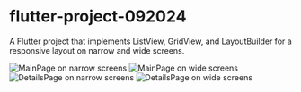 # flutter-project-092024

A Flutter project that implements ListView, GridView, and LayoutBuilder for a responsive layout on narrow and wide screens.

![MainPage on narrow screens](mkinana-github-io-flutter-project-092024-.png)
![MainPage on wide screens](mkinana-github-io-flutter-project-092024-(1).png)
![DetailsPage on narrow screens](mkinana-github-io-flutter-project-092024-(2).png)
![DetailsPage on wide screens](buku_bacaan_wajib_untuk_mahasiswa)